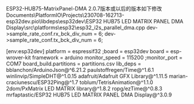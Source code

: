 ESP32-HUB75-MatrixPanel-DMA 2.0.7版本或以后的版本如下修改
Documents\PlatformIO\Projects\230708-162713-esp32dev\.pio\libdeps\esp32dev\ESP32 HUB75 LED MATRIX PANEL DMA Display\src\platforms\esp32\esp32_i2s_parallel_dma.cpp 
    dev->sample_rate_conf.rx_bck_div_num = 6;
    dev->sample_rate_conf.tx_bck_div_num = 6;



[env:esp32dev]
platform = espressif32
;board = esp32dev
board = esp-wrover-kit
framework = arduino
monitor_speed = 115200
;monitor_port = COM7
board_build.partitions = partitions.csv
lib_deps = 
	bblanchon/ArduinoJson@^6.21.2
	paulstoffregen/Time@^1.6.1
	winlinvip/SimpleDHT@^1.0.15
	adafruit/Adafruit GFX Library@^1.11.5
	marian-craciunescu/ESP32Ping@^1.7
	toblum/TetrisAnimation@^1.1.0
	2dom/PxMatrix LED MATRIX library@^1.8.2
	ropg/ezTime@^0.8.3
	mrfaptastic/ESP32 HUB75 LED MATRIX PANEL DMA Display@^3.0.9

